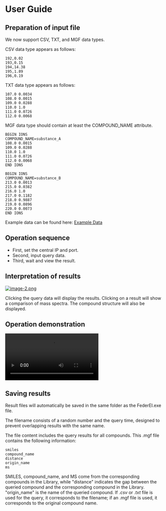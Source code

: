 # User Guide

## Preparation of input file
We now support CSV, TXT, and MGF data types.

CSV data type appears as follows:

```
192,0.02
193,0.15
194,14.38
195,1.89
196,0.19
```

TXT data type appears as follows:

```
107.0 0.0034
108.0 0.0015 
109.0 0.0288 
110.0 1.0 
111.0 0.0726 
112.0 0.0068
```

MGF data type should contain at least the COMPOUND_NAME attribute.

```
BEGIN IONS
COMPOUND_NAME=substance_A
108.0 0.0015 
109.0 0.0288 
110.0 1.0 
111.0 0.0726 
112.0 0.0068
END IONS

BEGIN IONS
COMPOUND_NAME=substance_B
213.0 0.0013 
215.0 0.0382 
216.0 1.0 
217.0 0.1182 
218.0 0.9887
219.0 0.0896
220.0 0.0073 
END IONS
```

Example data can be found here: 
[Example Data](https://github.com/wustjie/wustjie.github.io/releases/download/FederEI/test_data.rar)


## Operation sequence

- First, set the central IP and port.
- Second, input query data.
- Third, wait and view the result.

## Interpretation of results

[![image-2.png](https://i.postimg.cc/s2cG5cyJ/image-2.png)](https://postimg.cc/7C5LkS5C)

Clicking the query data will display the results. Clicking on a result will show a comparison of mass spectra. 
The compound structure will also be displayed.

## Operation demonstration

![type:video](./2024-05-06-10-31-01.mp4)

## Saving results
Result files will automatically be saved in the same folder as the FederEI.exe file. 

The filename consists of a random number and the query time, designed to prevent overlapping results with the same name.

The file content includes the query results for all compounds. This .mgf file contains the following information:

    smiles
    compound_name
    distance
    origin_name
    ms

SMILES, compound_name, and MS come from the corresponding compounds in the Library, while "distance" indicates the gap between the queried compound and the corresponding compound in the Library. "origin_name" is the name of the queried compound. If *.csv* or *.txt* file is used for the query, it corresponds to the filename; if an .mgf file is used, it corresponds to the original compound name.
